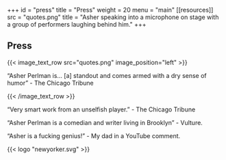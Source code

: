 +++
id = "press"
title = "Press"
weight = 20
menu = "main"
[[resources]]
    src = "quotes.png"
    title = "Asher speaking into a microphone on stage with a group of performers laughing behind him."
+++

## Press


{{< image_text_row src="quotes.png" image_position="left" >}}


“Asher Perlman is… \[a\] standout and comes armed with a dry sense of humor” - The Chicago Tribune

{{< /image_text_row >}}

“Very smart work from an unselfish player.” - The Chicago Tribune

“Asher Perlman is a comedian and writer living in Brooklyn” - Vulture.

“Asher is a fucking genius!” - My dad in a YouTube comment.

{{<  logo "newyorker.svg" >}}